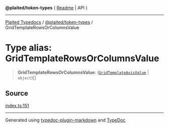 **@plaited/token-types** ( [Readme](../README.md) \| API )

***

[Plaited Typedocs](../../../modules.md) / [@plaited/token-types](../modules.md) / GridTemplateRowsOrColumnsValue

# Type alias: GridTemplateRowsOrColumnsValue

> **GridTemplateRowsOrColumnsValue**: ([`GridTemplateAxisValue`](GridTemplateAxisValue.md) \| `object`)[]

## Source

[index.ts:151](https://github.com/plaited/plaited/blob/b0dd907/libs/token-types/src/index.ts#L151)

***

Generated using [typedoc-plugin-markdown](https://www.npmjs.com/package/typedoc-plugin-markdown) and [TypeDoc](https://typedoc.org/)
